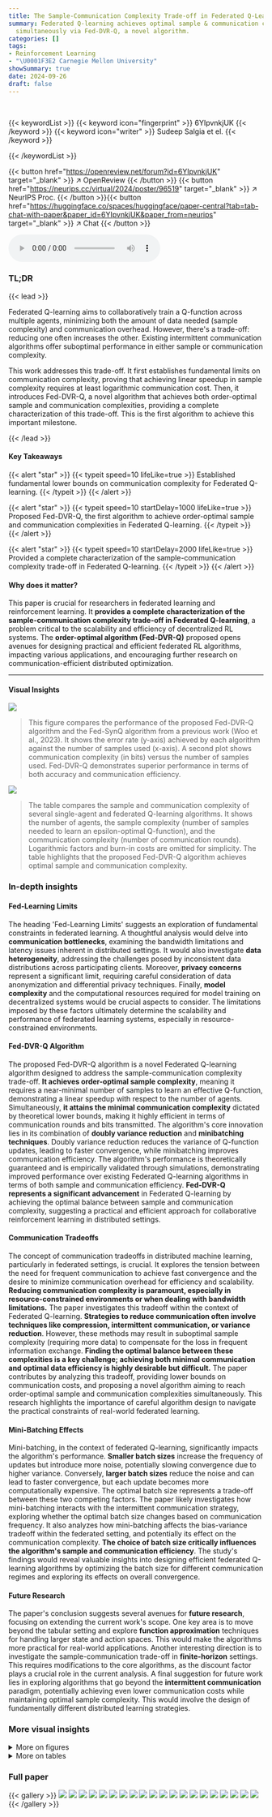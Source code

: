 ```yaml
---
title: The Sample-Communication Complexity Trade-off in Federated Q-Learning
summary: Federated Q-learning achieves optimal sample & communication complexities
  simultaneously via Fed-DVR-Q, a novel algorithm.
categories: []
tags:
- Reinforcement Learning
- "\U0001F3E2 Carnegie Mellon University"
showSummary: true
date: 2024-09-26
draft: false
---
```


<br>

{{< keywordList >}}
{{< keyword icon="fingerprint" >}} 6YIpvnkjUK {{< /keyword >}}
{{< keyword icon="writer" >}} Sudeep Salgia et el. {{< /keyword >}}
 
{{< /keywordList >}}

{{< button href="https://openreview.net/forum?id=6YIpvnkjUK" target="_blank" >}}
↗ OpenReview
{{< /button >}}
{{< button href="https://neurips.cc/virtual/2024/poster/96519" target="_blank" >}}
↗ NeurIPS Proc.
{{< /button >}}{{< button href="https://huggingface.co/spaces/huggingface/paper-central?tab=tab-chat-with-paper&paper_id=6YIpvnkjUK&paper_from=neurips" target="_blank" >}}
↗ Chat
{{< /button >}}



<audio controls>
    <source src="https://ai-paper-reviewer.com/6YIpvnkjUK/podcast.wav" type="audio/wav">
    Your browser does not support the audio element.
</audio>


### TL;DR


{{< lead >}}

Federated Q-learning aims to collaboratively train a Q-function across multiple agents, minimizing both the amount of data needed (sample complexity) and communication overhead.  However, there's a trade-off: reducing one often increases the other. Existing intermittent communication algorithms offer suboptimal performance in either sample or communication complexity.

This work addresses this trade-off. It first establishes fundamental limits on communication complexity, proving that achieving linear speedup in sample complexity requires at least logarithmic communication cost.  Then, it introduces Fed-DVR-Q, a novel algorithm that achieves both order-optimal sample and communication complexities, providing a complete characterization of this trade-off. This is the first algorithm to achieve this important milestone.

{{< /lead >}}


#### Key Takeaways

{{< alert "star" >}}
{{< typeit speed=10 lifeLike=true >}} Established fundamental lower bounds on communication complexity for Federated Q-learning. {{< /typeit >}}
{{< /alert >}}

{{< alert "star" >}}
{{< typeit speed=10 startDelay=1000 lifeLike=true >}} Proposed Fed-DVR-Q, the first algorithm to achieve order-optimal sample and communication complexities in Federated Q-learning. {{< /typeit >}}
{{< /alert >}}

{{< alert "star" >}}
{{< typeit speed=10 startDelay=2000 lifeLike=true >}} Provided a complete characterization of the sample-communication complexity trade-off in Federated Q-learning. {{< /typeit >}}
{{< /alert >}}

#### Why does it matter?
This paper is crucial for researchers in federated learning and reinforcement learning.  It **provides a complete characterization of the sample-communication complexity trade-off in Federated Q-learning**, a problem critical to the scalability and efficiency of decentralized RL systems.  The **order-optimal algorithm (Fed-DVR-Q)** proposed opens avenues for designing practical and efficient federated RL algorithms, impacting various applications, and encouraging further research on communication-efficient distributed optimization.

------
#### Visual Insights



![](https://ai-paper-reviewer.com/6YIpvnkjUK/figures_45_1.jpg)

> This figure compares the performance of the proposed Fed-DVR-Q algorithm and the Fed-SynQ algorithm from a previous work (Woo et al., 2023).  It shows the error rate (y-axis) achieved by each algorithm against the number of samples used (x-axis).  A second plot shows communication complexity (in bits) versus the number of samples used. Fed-DVR-Q demonstrates superior performance in terms of both accuracy and communication efficiency.





![](https://ai-paper-reviewer.com/6YIpvnkjUK/tables_2_1.jpg)

> The table compares the sample and communication complexity of several single-agent and federated Q-learning algorithms.  It shows the number of agents, the sample complexity (number of samples needed to learn an epsilon-optimal Q-function), and the communication complexity (number of communication rounds).  Logarithmic factors and burn-in costs are omitted for simplicity.  The table highlights that the proposed Fed-DVR-Q algorithm achieves optimal sample and communication complexity.





### In-depth insights


#### Fed-Learning Limits
The heading 'Fed-Learning Limits' suggests an exploration of fundamental constraints in federated learning.  A thoughtful analysis would delve into **communication bottlenecks**, examining the bandwidth limitations and latency issues inherent in distributed settings.  It would also investigate **data heterogeneity**, addressing the challenges posed by inconsistent data distributions across participating clients.  Moreover, **privacy concerns** represent a significant limit, requiring careful consideration of data anonymization and differential privacy techniques.  Finally, **model complexity** and the computational resources required for model training on decentralized systems would be crucial aspects to consider.  The limitations imposed by these factors ultimately determine the scalability and performance of federated learning systems, especially in resource-constrained environments.

#### Fed-DVR-Q Algorithm
The proposed Fed-DVR-Q algorithm is a novel Federated Q-learning algorithm designed to address the sample-communication complexity trade-off.  **It achieves order-optimal sample complexity**, meaning it requires a near-minimal number of samples to learn an effective Q-function, demonstrating a linear speedup with respect to the number of agents.  Simultaneously, **it attains the minimal communication complexity** dictated by theoretical lower bounds, making it highly efficient in terms of communication rounds and bits transmitted.  The algorithm's core innovation lies in its combination of **doubly variance reduction** and **minibatching techniques**.  Doubly variance reduction reduces the variance of Q-function updates, leading to faster convergence, while minibatching improves communication efficiency. The algorithm's performance is theoretically guaranteed and is empirically validated through simulations, demonstrating improved performance over existing Federated Q-learning algorithms in terms of both sample and communication efficiency.  **Fed-DVR-Q represents a significant advancement** in Federated Q-learning by achieving the optimal balance between sample and communication complexity, suggesting a practical and efficient approach for collaborative reinforcement learning in distributed settings.

#### Communication Tradeoffs
The concept of communication tradeoffs in distributed machine learning, particularly in federated settings, is crucial.  It explores the tension between the need for frequent communication to achieve fast convergence and the desire to minimize communication overhead for efficiency and scalability.  **Reducing communication complexity is paramount, especially in resource-constrained environments or when dealing with bandwidth limitations.** The paper investigates this tradeoff within the context of Federated Q-learning.  **Strategies to reduce communication often involve techniques like compression, intermittent communication, or variance reduction**. However, these methods may result in suboptimal sample complexity (requiring more data) to compensate for the loss in frequent information exchange.  **Finding the optimal balance between these complexities is a key challenge; achieving both minimal communication and optimal data efficiency is highly desirable but difficult.** The paper contributes by analyzing this tradeoff, providing lower bounds on communication costs, and proposing a novel algorithm aiming to reach order-optimal sample and communication complexities simultaneously.  This research highlights the importance of careful algorithm design to navigate the practical constraints of real-world federated learning.

#### Mini-Batching Effects
Mini-batching, in the context of federated Q-learning, significantly impacts the algorithm's performance.  **Smaller batch sizes** increase the frequency of updates but introduce more noise, potentially slowing convergence due to higher variance.  Conversely, **larger batch sizes** reduce the noise and can lead to faster convergence, but each update becomes more computationally expensive. The optimal batch size represents a trade-off between these two competing factors.  The paper likely investigates how mini-batching interacts with the intermittent communication strategy, exploring whether the optimal batch size changes based on communication frequency.  It also analyzes how mini-batching affects the bias-variance tradeoff within the federated setting, and potentially its effect on the communication complexity.  **The choice of batch size critically influences the algorithm's sample and communication efficiency**.  The study's findings would reveal valuable insights into designing efficient federated Q-learning algorithms by optimizing the batch size for different communication regimes and exploring its effects on overall convergence.

#### Future Research
The paper's conclusion suggests several avenues for **future research**, focusing on extending the current work's scope.  One key area is to move beyond the tabular setting and explore **function approximation** techniques for handling larger state and action spaces. This would make the algorithms more practical for real-world applications. Another interesting direction is to investigate the sample-communication trade-off in **finite-horizon** settings. This requires modifications to the core algorithms, as the discount factor plays a crucial role in the current analysis. A final suggestion for future work lies in exploring algorithms that go beyond the **intermittent communication** paradigm, potentially achieving even lower communication costs while maintaining optimal sample complexity.  This would involve the design of fundamentally different distributed learning strategies.


### More visual insights

<details>
<summary>More on figures
</summary>


![](https://ai-paper-reviewer.com/6YIpvnkjUK/figures_45_2.jpg)

> The figure compares the performance of the proposed Fed-DVR-Q algorithm with the Fed-SynQ algorithm from a prior work in terms of sample complexity and communication complexity.  The sample complexity plots the error rate against the number of samples used, illustrating that Fed-DVR-Q achieves lower error rates for the same number of samples. The communication complexity plot shows the total bits transmitted against the number of samples, demonstrating that Fed-DVR-Q requires significantly less communication for comparable performance.


![](https://ai-paper-reviewer.com/6YIpvnkjUK/figures_46_1.jpg)

> This figure shows how the sample and communication complexities of the Fed-DVR-Q algorithm change with the number of agents involved.  The left panel (a) demonstrates that the sample complexity decreases linearly with the number of agents, indicating a linear speedup. The right panel (b) shows that the communication complexity remains relatively constant regardless of the number of agents. This confirms the theoretical findings of the paper, highlighting the algorithm's efficiency in terms of communication overhead while maintaining optimal sample complexity.


![](https://ai-paper-reviewer.com/6YIpvnkjUK/figures_46_2.jpg)

> This figure shows how the sample and communication complexities of the Fed-DVR-Q algorithm change with the number of agents involved.  The left subplot shows that the sample complexity decreases linearly with the number of agents (linear speedup), while the right subplot demonstrates that the communication complexity remains roughly constant, independent of the number of agents. This highlights the efficiency of the algorithm in terms of communication, even as it scales to handle more agents.


![](https://ai-paper-reviewer.com/6YIpvnkjUK/figures_46_3.jpg)

> This figure shows how the communication complexity of the Fed-DVR-Q algorithm scales with the effective horizon, which is defined as 1/(1-γ), where γ is the discount factor.  The plot demonstrates a linear relationship between communication complexity and effective horizon, corroborating the theoretical findings presented in the paper.


</details>




<details>
<summary>More on tables
</summary>


![](https://ai-paper-reviewer.com/6YIpvnkjUK/tables_4_1.jpg)
> This table compares the sample and communication complexity of several single-agent and federated Q-learning algorithms, highlighting the trade-off between these two factors. It considers the synchronous setting and shows that Fed-DVR-Q, a new algorithm proposed in this paper, achieves optimal order sample and communication complexity.  The table hides logarithmic factors for simplicity.

![](https://ai-paper-reviewer.com/6YIpvnkjUK/tables_6_1.jpg)
> The table compares the sample and communication complexity of several single-agent and federated Q-learning algorithms.  It highlights the trade-off between sample complexity (number of samples needed to achieve a certain accuracy) and communication complexity (communication cost required to achieve the same accuracy). The algorithms are evaluated under a synchronous setting (all agents update simultaneously), and logarithmic factors and burn-in costs are omitted for simplicity.  The communication complexity is expressed in terms of communication rounds, due to variations in how other works report communication cost (some report number of bits).  Finally, the table includes a lower bound for both sample and communication complexity.

![](https://ai-paper-reviewer.com/6YIpvnkjUK/tables_13_1.jpg)
> This table compares the sample and communication complexity of several single-agent and federated Q-learning algorithms.  It shows the number of agents, the sample complexity (number of samples needed to learn an epsilon-optimal Q-function), and the communication complexity (number of communication rounds).  The table highlights the trade-off between sample and communication complexity, illustrating how algorithms with lower communication complexity might have higher sample complexity and vice versa.  A lower bound on sample and communication complexity is also provided.

![](https://ai-paper-reviewer.com/6YIpvnkjUK/tables_18_1.jpg)
> This table compares the sample and communication complexity of different single-agent and federated Q-learning algorithms.  It shows the number of agents, sample complexity (number of samples needed to learn an epsilon-optimal Q-function), and communication complexity (number of communication rounds).  Logarithmic factors and burn-in costs are omitted for simplicity. The table highlights that the proposed Fed-DVR-Q algorithm achieves order-optimal sample and communication complexities, outperforming existing algorithms.

</details>




### Full paper

{{< gallery >}}
<img src="https://ai-paper-reviewer.com/6YIpvnkjUK/1.png" class="grid-w50 md:grid-w33 xl:grid-w25" />
<img src="https://ai-paper-reviewer.com/6YIpvnkjUK/2.png" class="grid-w50 md:grid-w33 xl:grid-w25" />
<img src="https://ai-paper-reviewer.com/6YIpvnkjUK/3.png" class="grid-w50 md:grid-w33 xl:grid-w25" />
<img src="https://ai-paper-reviewer.com/6YIpvnkjUK/4.png" class="grid-w50 md:grid-w33 xl:grid-w25" />
<img src="https://ai-paper-reviewer.com/6YIpvnkjUK/5.png" class="grid-w50 md:grid-w33 xl:grid-w25" />
<img src="https://ai-paper-reviewer.com/6YIpvnkjUK/6.png" class="grid-w50 md:grid-w33 xl:grid-w25" />
<img src="https://ai-paper-reviewer.com/6YIpvnkjUK/7.png" class="grid-w50 md:grid-w33 xl:grid-w25" />
<img src="https://ai-paper-reviewer.com/6YIpvnkjUK/8.png" class="grid-w50 md:grid-w33 xl:grid-w25" />
<img src="https://ai-paper-reviewer.com/6YIpvnkjUK/9.png" class="grid-w50 md:grid-w33 xl:grid-w25" />
<img src="https://ai-paper-reviewer.com/6YIpvnkjUK/10.png" class="grid-w50 md:grid-w33 xl:grid-w25" />
<img src="https://ai-paper-reviewer.com/6YIpvnkjUK/11.png" class="grid-w50 md:grid-w33 xl:grid-w25" />
<img src="https://ai-paper-reviewer.com/6YIpvnkjUK/12.png" class="grid-w50 md:grid-w33 xl:grid-w25" />
<img src="https://ai-paper-reviewer.com/6YIpvnkjUK/13.png" class="grid-w50 md:grid-w33 xl:grid-w25" />
<img src="https://ai-paper-reviewer.com/6YIpvnkjUK/14.png" class="grid-w50 md:grid-w33 xl:grid-w25" />
<img src="https://ai-paper-reviewer.com/6YIpvnkjUK/15.png" class="grid-w50 md:grid-w33 xl:grid-w25" />
<img src="https://ai-paper-reviewer.com/6YIpvnkjUK/16.png" class="grid-w50 md:grid-w33 xl:grid-w25" />
<img src="https://ai-paper-reviewer.com/6YIpvnkjUK/17.png" class="grid-w50 md:grid-w33 xl:grid-w25" />
<img src="https://ai-paper-reviewer.com/6YIpvnkjUK/18.png" class="grid-w50 md:grid-w33 xl:grid-w25" />
<img src="https://ai-paper-reviewer.com/6YIpvnkjUK/19.png" class="grid-w50 md:grid-w33 xl:grid-w25" />
<img src="https://ai-paper-reviewer.com/6YIpvnkjUK/20.png" class="grid-w50 md:grid-w33 xl:grid-w25" />
{{< /gallery >}}